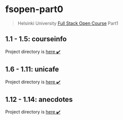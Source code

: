 # fsopen-part0

> Helsinki University [Full Stack Open Course](https://fullstackopen.com/en/part1) Part1

## 1.1 - 1.5: courseinfo

Project directory is [here ✔️](https://github.com/jokerinya/fsopen-part1/tree/main/courseinfo)

## 1.6 - 1.11: unicafe

Project directory is [here ✔️](https://github.com/jokerinya/fsopen-part1/tree/main/unicafe)

## 1.12 - 1.14: anecdotes

Project directory is [here ✔️](https://github.com/jokerinya/fsopen-part1/tree/main/anecdotes)
